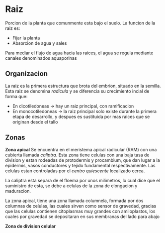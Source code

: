 # Raiz

Porcion de la planta que comunmente esta bajo el suelo.
La funcion de la raiz es:
- Fijar la planta
- Absorcion de agua y sales

Para mediar el flujo de agua hacia las raices, el agua se regula mediante canales denominados aquaporinas

## Organizacion

La raiz es la primera estructura que brota del embrion, situado en la semilla. Esta raiz se denomina *radicula* y se diferencia su crecimiento incial de forma que:
- En dicotiledoneas → hay un raiz principal, con ramificacion
- En monocotiledoneas → la raiz principal solo existe durante la primera etapa de desarrollo, y despues es sustituida por mas raices que se originan desde el tallo

## Zonas

**Zona apical**
Se encuentra en el meristema apical radicular (RAM) con una cubierta llamada *caliptra*. Esta zona tiene celulas con una baja tasa de division y estan rodeadas de protodermis y procambium, que dan lugar a la epidermis, vasos conductores y tejido fundamental respectivamente.
Las celulas estan controladas por el *centro quiescente* localizado cerca.

La caliptra esta separa de el floema por unos milimetros, lo cual dice que el suministro de esta, se debe a celulas de la zona de elongacion y maduracion.

La zona apical, tiene una zona llamada columnela, formada por dos columnas de celulas, las cuales sirven como sensor de gravedad, gracias que las celulas contienen citoplasmas muy grandes con amiloplastos, los cuales por gravedad se depositaran en sus membranas del lado para abajo

**Zona de division celular**
